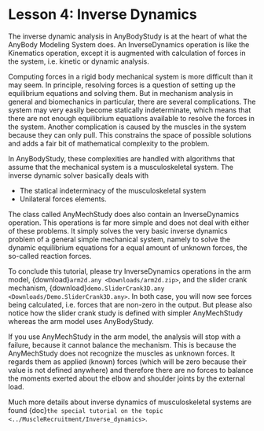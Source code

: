 # Lesson 4: Inverse Dynamics

The inverse dynamic analysis in AnyBodyStudy is at the heart of what the
AnyBody Modeling System does. An InverseDynamics operation is like the
Kinematics operation, except it is augmented with calculation of forces
in the system, i.e. kinetic or dynamic analysis.

Computing forces in a rigid body mechanical system is more difficult
than it may seem. In principle, resolving forces is a question of
setting up the equilibrium equations and solving them. But in mechanism
analysis in general and biomechanics in particular, there are several
complications. The system may very easily become statically
indeterminate, which means that there are not enough equilibrium
equations available to resolve the forces in the system. Another
complication is caused by the muscles in the system because they can
only pull. This constrains the space of possible solutions and adds a
fair bit of mathematical complexity to the problem.

In AnyBodyStudy, these complexities are handled with algorithms that
assume that the mechanical system is a musculoskeletal system. The
inverse dynamic solver basically deals with

- The statical indeterminacy of the musculoskeletal system
- Unilateral forces elements.

The class called AnyMechStudy does also contain an InverseDynamics
operation. This operations is far more simple and does not deal with
either of these problems. It simply solves the very basic inverse
dynamics problem of a general simple mechanical system, namely to solve
the dynamic equilibrium equations for a equal amount of unknown forces,
the so-called reaction forces.

To conclude this tutorial, please try InverseDynamics operations in the
arm model, {download}`arm2d.any <Downloads/arm2d.zip>`, and the slider crank
mechanism,
{download}`demo.SliderCrank3D.any <Downloads/Demo.SliderCrank3D.any>`. In both
case, you will now see forces being calculated, i.e. forces that are
non-zero in the output. But please also notice how the slider crank
study is defined with simpler AnyMechStudy whereas the arm model uses
AnyBodyStudy.

If you use AnyMechStudy in the arm model, the analysis will stop with a
failure, because it cannot balance the mechanism. This is because the
AnyMechStudy does not recognize the muscles as unknown forces. It
regards them as applied (known) forces (which will be zero because their
value is not defined anywhere) and therefore there are no forces to
balance the moments exerted about the elbow and shoulder joints by the
external load.

Much more details about inverse dynamics of musculoskeletal systems are
found {doc}`the special tutorial on the topic <../MuscleRecruitment/Inverse_dynamics>`.
